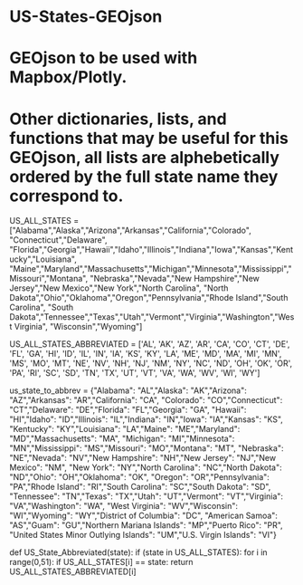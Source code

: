 # US-States-GEOjson
# GEOjson to be used with Mapbox/Plotly.

# Other dictionaries, lists, and functions that may be useful for this GEOjson, all lists are alphebetically ordered by the full state name they correspond to.

US_ALL_STATES = ["Alabama","Alaska","Arizona","Arkansas","California","Colorado", "Connecticut","Delaware",
                 "Florida","Georgia","Hawaii","Idaho","Illinois","Indiana","Iowa","Kansas","Kentucky","Louisiana",
                 "Maine","Maryland","Massachusetts","Michigan","Minnesota","Mississippi","Missouri","Montana",
                 "Nebraska","Nevada","New Hampshire","New Jersey","New Mexico","New York","North Carolina",
                 "North Dakota","Ohio","Oklahoma","Oregon","Pennsylvania","Rhode Island","South Carolina",
                 "South Dakota","Tennessee","Texas","Utah","Vermont","Virginia","Washington","West Virginia",
                 "Wisconsin","Wyoming"]

US_ALL_STATES_ABBREVIATED = ['AL', 'AK', 'AZ', 'AR', 'CA', 'CO', 'CT', 'DE', 'FL', 'GA', 'HI', 'ID', 'IL', 'IN', 'IA',
                             'KS', 'KY', 'LA', 'ME', 'MD', 'MA', 'MI', 'MN', 'MS', 'MO', 'MT', 'NE', 'NV', 'NH', 'NJ',
                             'NM', 'NY', 'NC', 'ND', 'OH', 'OK', 'OR', 'PA', 'RI', 'SC', 'SD', 'TN', 'TX', 'UT', 'VT',
                             'VA', 'WA', 'WV', 'WI', 'WY']

us_state_to_abbrev = {"Alabama": "AL","Alaska": "AK","Arizona": "AZ","Arkansas": "AR","California": "CA",
                      "Colorado": "CO","Connecticut": "CT","Delaware": "DE","Florida": "FL","Georgia": "GA",
                      "Hawaii": "HI","Idaho": "ID","Illinois": "IL","Indiana": "IN","Iowa": "IA","Kansas": "KS",
                      "Kentucky": "KY","Louisiana": "LA","Maine": "ME","Maryland": "MD","Massachusetts": "MA",
                      "Michigan": "MI","Minnesota": "MN","Mississippi": "MS","Missouri": "MO","Montana": "MT",
                      "Nebraska": "NE","Nevada": "NV","New Hampshire": "NH","New Jersey": "NJ","New Mexico": "NM",
                      "New York": "NY","North Carolina": "NC","North Dakota": "ND","Ohio": "OH","Oklahoma": "OK",
                      "Oregon": "OR","Pennsylvania": "PA","Rhode Island": "RI","South Carolina": "SC","South Dakota": "SD",
                      "Tennessee": "TN","Texas": "TX","Utah": "UT","Vermont": "VT","Virginia": "VA","Washington": "WA",
                      "West Virginia": "WV","Wisconsin": "WI","Wyoming": "WY","District of Columbia": "DC",
                      "American Samoa": "AS","Guam": "GU","Northern Mariana Islands": "MP","Puerto Rico": "PR",
                      "United States Minor Outlying Islands": "UM","U.S. Virgin Islands": "VI"}

def US_State_Abbreviated(state):
    if (state in US_ALL_STATES):
        for i in range(0,51):
            if US_ALL_STATES[i] == state:
                return US_ALL_STATES_ABBREVIATED[i]
